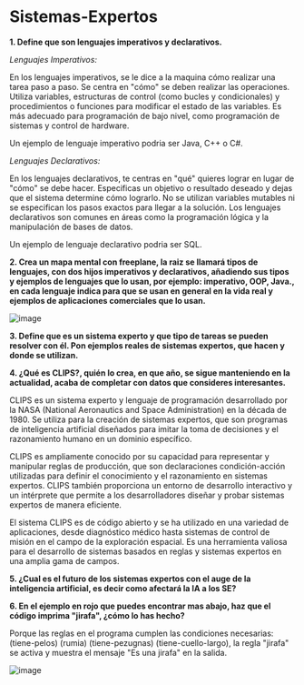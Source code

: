 # Sistemas-Expertos

**1. Define que son lenguajes imperativos y declarativos.**

*Lenguajes Imperativos:*

En los lenguajes imperativos, se le dice a la maquina cómo realizar una tarea paso a paso. Se centra en "cómo" se deben realizar las operaciones.
Utiliza variables, estructuras de control (como bucles y condicionales) y procedimientos o funciones para modificar el estado de las variables.
Es más adecuado para programación de bajo nivel, como programación de sistemas y control de hardware.

Un ejemplo de lenguaje imperativo podria ser Java, C++ o C#.

*Lenguajes Declarativos:*

En los lenguajes declarativos, te centras en "qué" quieres lograr en lugar de "cómo" se debe hacer. Especificas un objetivo o resultado deseado y dejas que el sistema determine cómo lograrlo.
No se utilizan variables mutables ni se especifican los pasos exactos para llegar a la solución.
Los lenguajes declarativos son comunes en áreas como la programación lógica y la manipulación de bases de datos.

Un ejemplo de lenguaje declarativo podria ser SQL.


**2. Crea un mapa mental con freeplane, la raiz se llamará tipos de lenguajes, con dos hijos imperativos y declarativos, añadiendo sus tipos y ejemplos de lenguajes que lo usan, por ejemplo: imperativo, OOP, Java., en cada lenguaje indica para que se usan en general en la vida real y ejemplos de aplicaciones comerciales que lo usan.**

![image](https://github.com/JoanMoncho2002/sistemas-expertos/assets/92027740/39766a4d-8b3c-4c6f-8c07-035d4cf96b30)



**3. Define que es un sistema experto y que tipo de tareas se pueden resolver con él. Pon ejemplos reales de sistemas expertos, que hacen y donde se utilizan.**

 

**4. ¿Qué es CLIPS?, quién lo crea, en que año, se sigue manteniendo en la actualidad, acaba de completar con datos que consideres interesantes.**

CLIPS es un sistema experto y lenguaje de programación desarrollado por la NASA (National Aeronautics and Space Administration) en la década de 1980. Se utiliza para la creación de sistemas expertos, que son programas de inteligencia artificial diseñados para imitar la toma de decisiones y el razonamiento humano en un dominio específico.

CLIPS es ampliamente conocido por su capacidad para representar y manipular reglas de producción, que son declaraciones condición-acción utilizadas para definir el conocimiento y el razonamiento en sistemas expertos. CLIPS también proporciona un entorno de desarrollo interactivo y un intérprete que permite a los desarrolladores diseñar y probar sistemas expertos de manera eficiente.

El sistema CLIPS es de código abierto y se ha utilizado en una variedad de aplicaciones, desde diagnóstico médico hasta sistemas de control de misión en el campo de la exploración espacial. Es una herramienta valiosa para el desarrollo de sistemas basados en reglas y sistemas expertos en una amplia gama de campos.



**5. ¿Cual es el futuro de los sistemas expertos con el auge de la inteligencia artificial, es decir como afectará la IA a los SE?**



**6. En el ejemplo en rojo que puedes encontrar mas abajo, haz que el código imprima "jirafa", ¿cómo lo has hecho?**

 Porque las reglas en el programa cumplen las condiciones necesarias: (tiene-pelos) (rumia) (tiene-pezugnas) (tiene-cuello-largo), la regla "jirafa" se activa y muestra el mensaje "Es una jirafa" en la salida.

 ![image](https://github.com/JoanMoncho2002/sistemas-expertos/assets/92027740/80f7a414-4d8f-4952-9fe5-97071343ae15)
